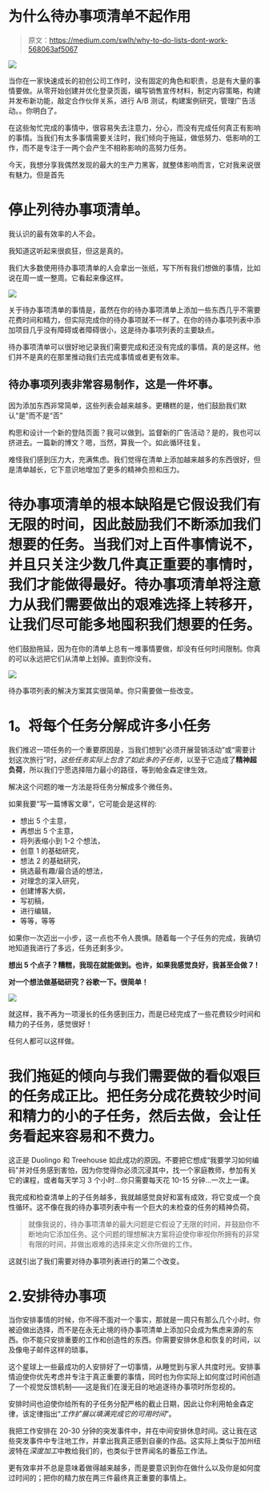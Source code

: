 # 为什么待办事项清单不起作用

> 原文：<https://medium.com/swlh/why-to-do-lists-dont-work-568063af5067>

![](img/7939c0d3f67c298799630bbff06562d9.png)

当你在一家快速成长的初创公司工作时，没有固定的角色和职责，总是有大量的事情要做。从零开始创建并优化登录页面，编写销售宣传材料，制定内容策略，构建并发布新功能，敲定合作伙伴关系，进行 A/B 测试，构建案例研究，管理广告活动。。你明白了。

在这些匆忙完成的事情中，很容易失去注意力，分心，而没有完成任何真正有影响的事情。当我们有太多事情需要关注时，我们倾向于拖延，做低努力、低影响的工作，而不是专注于一两个会产生不相称影响的高努力任务。

今天，我想分享我偶然发现的最大的生产力黑客，就整体影响而言，它对我来说很有魅力。但是首先

# 停止列待办事项清单。

我认识的最有效率的人不会。

我知道这听起来很疯狂，但这是真的。

我们大多数使用待办事项清单的人会拿出一张纸，写下所有我们想做的事情，比如说在周一或一整周。它看起来像这样。

![](img/50aca5e58f1347baaf9b3cae24cb3322.png)

关于待办事项清单的事情是，虽然在你的待办事项清单上添加一些东西几乎不需要花费时间和精力，但实际完成你的待办事项就不一样了。在你的待办事项列表中添加项目几乎没有障碍或者障碍很小，这是待办事项列表的主要缺点。

待办事项清单可以很好地记录我们需要完成和还没有完成的事情。真的是这样。他们并不是真的在那里推动我们去完成事情或者更有效率。

## 待办事项列表非常容易制作，这是一件坏事。

因为添加东西非常简单，这些列表会越来越多。更糟糕的是，他们鼓励我们默认“是”而不是“否”

构思和设计一个新的登陆页面？我可以做到。监督新的广告活动？是的，我也可以挤进去。一篇新的博文？嗯，当然，算我一个。如此循环往复。

难怪我们感到压力大，充满焦虑。我们觉得在清单上添加越来越多的东西很好，但是清单越长，它下意识地增加了更多的精神负担和压力。

# 待办事项清单的根本缺陷是它假设我们有无限的时间，因此鼓励我们不断添加我们想要的任务。当我们对上百件事情说不，并且只关注少数几件真正重要的事情时，我们才能做得最好。待办事项清单将注意力从我们需要做出的艰难选择上转移开，让我们尽可能多地囤积我们想要的任务。

他们鼓励拖延，因为在你的清单上总有一堆事情要做，却没有任何时间限制。你真的可以永远把它们从清单上划掉。直到你没有。

![](img/7a9d1dc76b198dcece22d3a7bd32fb92.png)

待办事项列表的解决方案其实很简单。你只需要做一些改变。

# **1。将每个任务分解成许多小任务**

我们推迟一项任务的一个重要原因是，当我们想到“必须开展营销活动”或“需要计划这次旅行”时，*这些任务实际上包含了如此多的子任务*，以至于它造成了**精神超负荷**，所以我们宁愿选择阻力最小的路径，等到帕金森定律生效。

解决这个问题的唯一方法是将任务分解成多个微任务。

如果我要“写一篇博客文章”，它可能会是这样的:

*   想出 5 个主意，
*   再想出 5 个主意，
*   将列表缩小到 1-2 个想法，
*   创意 1 的基础研究，
*   想法 2 的基础研究，
*   挑选最有趣/最合适的想法，
*   对理念的深入研究，
*   创建博客大纲，
*   写初稿，
*   进行编辑，
*   等等，等等

如果你一次迈出一小步，这一点也不令人畏惧。随着每一个子任务的完成，我确切地知道我进行了多远，任务还剩多少。

**想出 5 个点子？糟糕，我现在就能做到。也许，如果我感觉良好，我甚至会做 7！**

**对一个想法做基础研究？谷歌一下。很简单！**

![](img/7ac9b5c3e9c17c05bc86cb1ab79179f9.png)

就这样，我不再为一项漫长的任务感到压力，而是已经完成了一些花费较少时间和精力的子任务，感觉很好！

任何人都可以这样做。

# 我们拖延的倾向与我们需要做的看似艰巨的任务成正比。把任务分成花费较少时间和精力的小的子任务，然后去做，会让任务看起来容易和不费力。

这正是 Duolingo 和 Treehouse 如此成功的原因。不要把它想成“我要学习如何编码”并对任务感到害怕，因为你觉得你必须沉浸其中，找一个家庭教师，参加有关它的课程，或者每天学习 3 个小时…你只需要每天花 10-15 分钟…一次上一课。

我完成和检查清单上的子任务越多，我就越感觉良好和富有成效，将它变成一个良性循环。这不像在我的待办事项列表中有一个巨大的未检查的任务的精神负荷。

> 就像我说的，待办事项清单的最大问题是它假设了无限的时间，并鼓励你不断地向它添加任务。这个问题的理想解决方案将迫使你审视你所拥有的非常有限的时间，并做出艰难的选择来定义你所做的工作。

这就引出了我们需要对待办事项列表进行的第二个改变。

# 2.安排待办事项

当你安排事情的时候，你不得不面对一个事实，那就是一周只有那么几个小时。你被迫做出选择，而不是在永无止境的待办事项清单上添加只会成为焦虑来源的东西。你不能只安排重要的工作和创造性的东西。你需要安排休息和恢复的时间，以及像电子邮件这样的琐事。

这个星球上一些最成功的人安排好了一切事情，从睡觉到与家人共度时光。安排事情迫使你优先考虑并专注于真正重要的事情，同时也为你实际上如何度过时间创造了一个视觉反馈机制——这是我们在漫无目的地追逐待办事项时所忽视的。

安排时间也迫使你给所有的子任务分配严格的截止日期，因此让你利用帕金森定律，该定律指出“*工作扩展以填满完成它的可用时间*”。

我把工作安排在 20-30 分钟的突发事件中，并在中间安排休息时间。这让我在这些突发事件中专注地工作，并拿出我真正感到自豪的作品。这实际上类似于加州纽波特在*深度加工*中教给我们的，也类似于世界闻名的番茄工作法。

更有效率并不总是意味着做得越来越多，而是要意识到你在做什么以及你是如何度过时间的；把你的精力放在两三件最终真正重要的事情上。